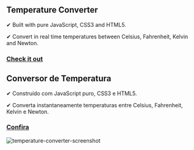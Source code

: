 ## Temperature Converter

✔ Built with pure JavaScript, CSS3 and HTML5.

✔ Convert in real time temperatures between Celsius, Fahrenheit, Kelvin and Newton.

### [Check it out](https://renanmdp.github.io/temperature-converter/)

## Conversor de Temperatura

✔ Construído com JavaScript puro, CSS3 e HTML5.

✔ Converta instantaneamente temperaturas entre Celsius, Fahrenheit, Kelvin e Newton.

### [Confira](https://renanmdp.github.io/temperature-converter/index-br)

<img src="https://i.ibb.co/1JxPxcr/temperature-converter-screenshot.png" alt="temperature-converter-screenshot" border="0">
